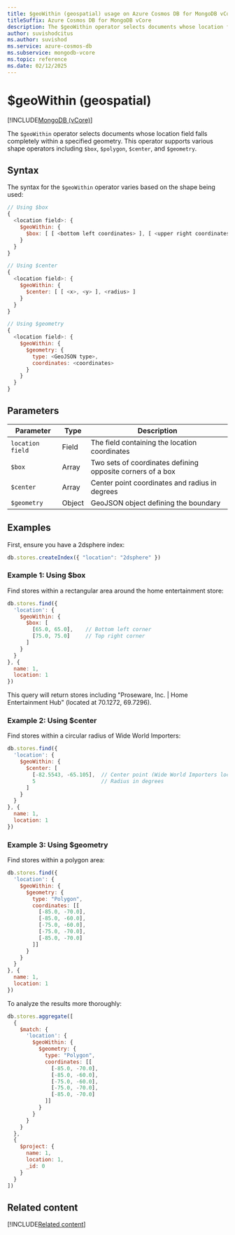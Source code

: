 ```yaml
---
title: $geoWithin (geospatial) usage on Azure Cosmos DB for MongoDB vCore
titleSuffix: Azure Cosmos DB for MongoDB vCore
description: The $geoWithin operator selects documents whose location field is completely within a specified geometry.
author: suvishodcitus
ms.author: suvishod
ms.service: azure-cosmos-db
ms.subservice: mongodb-vcore
ms.topic: reference
ms.date: 02/12/2025
---
```


# $geoWithin (geospatial)

[!INCLUDE[MongoDB (vCore)](~/reusable-content/ce-skilling/azure/includes/cosmos-db/includes/appliesto-mongodb-vcore.md)]

The `$geoWithin` operator selects documents whose location field falls completely within a specified geometry. This operator supports various shape operators including `$box`, `$polygon`, `$center`, and `$geometry`.

## Syntax

The syntax for the `$geoWithin` operator varies based on the shape being used:

```javascript
// Using $box
{
  <location field>: {
    $geoWithin: {
      $box: [ [ <bottom left coordinates> ], [ <upper right coordinates> ] ]
    }
  }
}

// Using $center
{
  <location field>: {
    $geoWithin: {
      $center: [ [ <x>, <y> ], <radius> ]
    }
  }
}

// Using $geometry
{
  <location field>: {
    $geoWithin: {
      $geometry: {
        type: <GeoJSON type>,
        coordinates: <coordinates>
      }
    }
  }
}
```

## Parameters

| Parameter | Type | Description |
|-----------|------|-------------|
| `location field` | Field | The field containing the location coordinates |
| `$box` | Array | Two sets of coordinates defining opposite corners of a box |
| `$center` | Array | Center point coordinates and radius in degrees |
| `$geometry` | Object | GeoJSON object defining the boundary |

## Examples

First, ensure you have a 2dsphere index:

```javascript
db.stores.createIndex({ "location": "2dsphere" })
```

### Example 1: Using $box
Find stores within a rectangular area around the home entertainment store:

```javascript
db.stores.find({
  'location': {
    $geoWithin: {
      $box: [
        [65.0, 65.0],    // Bottom left corner
        [75.0, 75.0]     // Top right corner
      ]
    }
  }
}, {
  name: 1,
  location: 1
})
```

This query will return stores including "Proseware, Inc. | Home Entertainment Hub" (located at 70.1272, 69.7296).

### Example 2: Using $center
Find stores within a circular radius of Wide World Importers:

```javascript
db.stores.find({
  'location': {
    $geoWithin: {
      $center: [
        [-82.5543, -65.105],  // Center point (Wide World Importers location)
        5                     // Radius in degrees
      ]
    }
  }
}, {
  name: 1,
  location: 1
})
```

### Example 3: Using $geometry
Find stores within a polygon area:

```javascript
db.stores.find({
  'location': {
    $geoWithin: {
      $geometry: {
        type: "Polygon",
        coordinates: [[
          [-85.0, -70.0],
          [-85.0, -60.0],
          [-75.0, -60.0],
          [-75.0, -70.0],
          [-85.0, -70.0]
        ]]
      }
    }
  }
}, {
  name: 1,
  location: 1
})
```

To analyze the results more thoroughly:

```javascript
db.stores.aggregate([
  {
    $match: {
      'location': {
        $geoWithin: {
          $geometry: {
            type: "Polygon",
            coordinates: [[
              [-85.0, -70.0],
              [-85.0, -60.0],
              [-75.0, -60.0],
              [-75.0, -70.0],
              [-85.0, -70.0]
            ]]
          }
        }
      }
    }
  },
  {
    $project: {
      name: 1,
      location: 1,
      _id: 0
    }
  }
])
```

## Related content

[!INCLUDE[Related content](../includes/related-content.md)]
